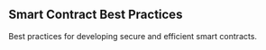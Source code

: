 ## Smart Contract Best Practices
Best practices for developing secure and efficient smart contracts.
